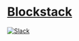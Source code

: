 # [Blockstack](http://blockstack.org)

[![Slack](http://slack.blockstack.org/badge.svg)](https://chat.blockstack.org)
